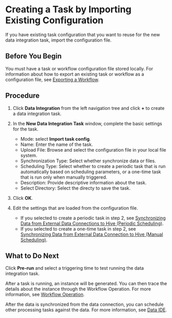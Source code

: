 # Creating a Task by Importing Existing Configuration

If you have existing task configuration that you want to reuse for the new data integration task, import the configuration file.

## Before You Begin

You must have a task or workflow configuration file stored locally. For information about how to export an existing task or workflow as a configuration file, see [Exporting a Workflow](../data_ide/operating_workflow#exporting-a-workflow).

## Procedure

1. Click **Data Integration** from the left navigation tree and click **+** to create a data integration task.

2. In the **New Data Integration Task** window, complete the basic settings for the task.

   - Mode: select **Import task config**.
   - Name: Enter the name of the task.
   - Upload File: Browse and select the configuration file in your local file system.
   - Synchronization Type: Select whether synchronize data or files.
   - Scheduling Type: Select whether to create a periodic task that is run automatically based on scheduling parameters, or a one-time task that is run only when manually triggered.
   - Description: Provide descriptive information about the task.
   - Select Directory: Select the directy to save the task.

3. Click **OK**.

4. Edit the settings that are loaded from the configuration file.

   - If you selected to create a periodic task in step 2, see [Synchronizing Data from External Data Connections to Hive (Periodic Scheduling)](creating_scratch_periodic).
   - If you selected to create a one-time task in step 2, see [Synchronizing Data from External Data Connection to Hive (Manual Scheduling)](creating_scratch_onetime).

## What to Do Next

Click **Pre-run** and select a triggering time to test running the data integration task.

After a task is running, an instance will be generated. You can then trace the details about the instance through the Workflow Operation. For more information, see [Workflow Operation](../task_monitor/index).

After the data is synchronized from the data connection, you can schedule other processing tasks against the data. For more information, see [Data IDE](../data_ide/dataide_overview).

